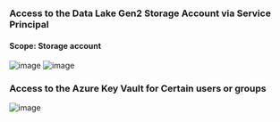 ### Access to the Data Lake Gen2 Storage Account via Service Principal

#### Scope: Storage account

![image](https://github.com/user-attachments/assets/11884a08-6aff-42ef-ae6b-9bab31c0878e)
![image](https://github.com/user-attachments/assets/8ae955c3-cbd2-4180-93b0-d334c13831a5)


### Access to the Azure Key Vault for Certain users or groups

![image](https://github.com/user-attachments/assets/e4674632-a6b4-4eaf-93db-4131254bd29a)
